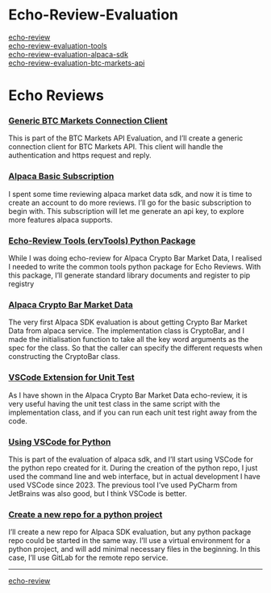 # Echo-Review-Evaluation

[echo-review](README.md)  
[echo-review-evaluation-tools](https://docs.google.com/document/d/e/2PACX-1vRJk1UCyUG5eshAMjtI57gzkd4Bwf6oBooKaNB8ETQI_dP2dM8QbxlaZ4_nbxVD39VxyFm9SN1Whs9R/pub)  
[echo-review-evaluation-alpaca-sdk](https://docs.google.com/document/d/e/2PACX-1vTv72iby2YumdtaaMv0IkPx32uVbOvJrgmW7npQUC1bdOngCR2PQnM-VP9Y9P8-xezxoQO-ak5_0uBI/pub)  
[echo-review-evaluation-btc-markets-api](https://docs.google.com/document/d/e/2PACX-1vQZS00upl6zm4JGGK4Bs6i8bUyHb9KLiaLd7mEYfWkXx3pjYKuG1c40t0Ny4LaQ6dWeDYsp7xK8tjTA/pub)  

# Echo Reviews

### [Generic BTC Markets Connection Client](https://docs.google.com/document/d/e/2PACX-1vSHC6qbVGqAyYna9fnieUrp_KOuOfdZPEcjLOeGj6Dav5fuit9P6t17YLmL38H6X2M6unHWGM71amuF/pub)
This is part of the BTC Markets API Evaluation, and I’ll create a generic connection client for BTC Markets API. This client will handle the authentication and https request and reply.

### [Alpaca Basic Subscription](https://docs.google.com/document/d/e/2PACX-1vQJDXYdoSk7kIJJcBP5aqtKB76PaXB3_yb_-xhUBA_vs9Q-20QsoPT319unoRygO-kicSFXVvTZ3VaR/pub)
I spent some time reviewing alpaca market data sdk, and now it is time to create an account to do more reviews. I’ll go for the basic subscription to begin with. This subscription will let me generate an api key, to explore more features alpaca supports.

### [Echo-Review Tools (ervTools) Python Package](https://docs.google.com/document/d/e/2PACX-1vRJk1UCyUG5eshAMjtI57gzkd4Bwf6oBooKaNB8ETQI_dP2dM8QbxlaZ4_nbxVD39VxyFm9SN1Whs9R/pub)
While I was doing echo-review for Alpaca Crypto Bar Market Data, I realised I needed to write the common tools python package for Echo Reviews. With this package, I’ll generate standard library documents and register to pip registry

### [Alpaca Crypto Bar Market Data](https://docs.google.com/document/d/e/2PACX-1vSbO0Z71FGjZoAHNtqJCIjSdJyvg8Num48C_SKdutLMPdZa9bkfKp11N0Pjbe9GuUlmEgL1ekTcB3qz/pub)
The very first Alpaca SDK evaluation is about getting Crypto Bar Market Data from alpaca service. The implementation class is CryptoBar, and I made the initialisation function to take all the key word arguments as the spec for the class. So that the caller can specify the different requests when constructing the CryptoBar class.

### [VSCode Extension for Unit Test](https://docs.google.com/document/d/e/2PACX-1vQDoSAk7cFIkyfUVZ-vzg4MB0Fax_XKz_f2yOcyW_PJ3lB95XqxGCdtX4uObwgwmTcmGcvo_1wHutW8/pub)
As I have shown in the Alpaca Crypto Bar Market Data echo-review, it is very useful having the unit test class in the same script with the implementation class, and if you can run each unit test right away from the code.

### [Using VSCode for Python](https://docs.google.com/document/d/e/2PACX-1vTO0qs19g1TFRSKFeg3Rdo4wpBodCBolCwpk0rNY4CK8aSoPDoYtAsH2OM4Ozzr_nEp4f1uOR1GYurt/pub)
This is part of the evaluation of alpaca sdk, and I’ll start using VSCode for the python repo created for it. During the creation of the python repo, I just used the command line and web interface, but in actual development I have used VSCode since 2023. The previous tool I’ve used PyCharm from JetBrains was also good, but I think VSCode is better.

### [Create a new repo for a python project](https://docs.google.com/document/d/e/2PACX-1vTC_sEQaTS1hDEwW21iwXDcCElZQb0jiNG4RPP-5gmwDHSZU-L6OtyiP1SRTMVHN8ObO2AvS7r9R_uM/pub)
I’ll create a new repo for Alpaca SDK evaluation, but any python package repo could be started in the same way. I’ll use a virtual environment for a python project, and will add minimal necessary files in the beginning. In this case, I’ll use GitLab for the remote repo service.

---
[echo-review](README.md)  